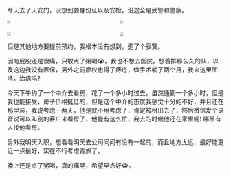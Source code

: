 今天去了天安门，没想到要身份证以及安检，沿途全是武警和警察。

<div style="display: grid; grid-template-columns: 1fr 1fr; gap: 20px;">
  <div>
    <img src="https://cdn.jsdelivr.net/gh/LastKnightCoder/ImgHosting3@master/202205161457402022-05-16-14-57-40.png" style="zoom:50%"/>
  </div>
  <div>
    <img src="https://cdn.jsdelivr.net/gh/LastKnightCoder/ImgHosting3@master/202205161513432022-05-16-15-13-44.png" style="zoom:50%"/>
  </div>
  <div>
    <img src="https://cdn.jsdelivr.net/gh/LastKnightCoder/ImgHosting3@master/202205161515252022-05-16-15-15-25.png" style="zoom:50%"/>
  </div>
  <div>
    <img src="https://cdn.jsdelivr.net/gh/LastKnightCoder/ImgHosting3@master/202205161517022022-05-16-15-17-03.png" style="zoom:50%"/>
  </div>
</div>


但是其他地方要提前预约，我根本没有想到，逛了个寂寞。

因为屁股还是很痛，只敢点了粥喝😭，我也不想去医院，想着排那么久的队，以及这边我没有医保，另外之前廖权也得了痔疮，做手术躺了两个月，我来这里图啥，治病吗?

今天下午约了一个中介去看房，花了一个多小时过去，虽然通勤一个多小时，但是我也能接受，房子价格挺低的，但是这个中介的态度我感觉十分的不好，并且还在那里装，我说考虑一两天，他是就不用考虑了，肯定被租出去了，然后微信发个语音说可以叫别的客户来看房了，他能有这么忙，我去的时候他还在家里呢! 哪里有人找他看房。

另外我明天入职，想看看明天去公司问问有没有一起的，而且地方太远，最好能更近一点最好，实在不行考虑青旅了。

晚上还是点了粥喝，真的痛啊，希望早点好😭。